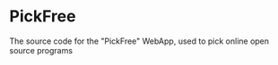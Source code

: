 PickFree
========

The source code for the "PickFree" WebApp, used to pick online open source programs
